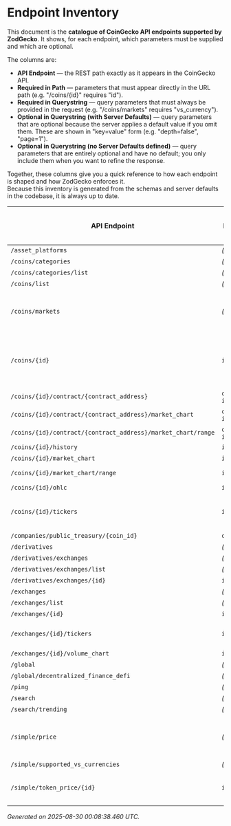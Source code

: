 # Endpoint Inventory

This document is the **catalogue of CoinGecko API endpoints supported by ZodGecko**.
It shows, for each endpoint, which parameters must be supplied and which are optional.

The columns are:

- **API Endpoint** — the REST path exactly as it appears in the CoinGecko API.
- **Required in Path** — parameters that must appear directly in the URL path (e.g. "/coins/{id}" requires "id").
- **Required in Querystring** — query parameters that must always be provided in the request (e.g. "/coins/markets" requires "vs_currency").
- **Optional in Querystring (with Server Defaults)** — query parameters that are optional because the server applies a default value if you omit them. These are shown in "key=value" form (e.g. "depth=false", "page=1").
- **Optional in Querystring (no Server Defaults defined)** — query parameters that are entirely optional and have no default; you only include them when you want to refine the response.

Together, these columns give you a quick reference to how each endpoint is shaped and how ZodGecko enforces it.  
Because this inventory is generated from the schemas and server defaults in the codebase, it is always up to date.

| API Endpoint | Required in Path | Required in Querystring | Optional in Querystring (with Server Defaults) | Optional in Querystring (no Server Defaults defined) |
|--------------|------------------|-------------------------|-----------------------------------------------|------------------------------------------------------|
| `/asset_platforms` | *(none)* | *(none)* | *(none)* | *(none)* |
| `/coins/categories` | *(none)* | *(none)* | *(none)* | *(none)* |
| `/coins/categories/list` | *(none)* | *(none)* | *(none)* | *(none)* |
| `/coins/list` | *(none)* | *(none)* | `include_platform=false` | *(none)* |
| `/coins/markets` | *(none)* | `vs_currency` | `include_tokens=top`, `locale=en`, `order=market_cap_desc`, `page=1`, `per_page=100`, `price_change_percentage=24h`, `sparkline=false` | `category`, `ids`, `names`, `precision`, `symbols` |
| `/coins/{id}` | `id` | *(none)* | `community_data=true`, `developer_data=true`, `dex_pair_format=contract_address`, `localization=true`, `market_data=true`, `sparkline=false`, `tickers=true` | *(none)* |
| `/coins/{id}/contract/{contract_address}` | `contract_address`, `id` | *(none)* | *(none)* | *(none)* |
| `/coins/{id}/contract/{contract_address}/market_chart` | `contract_address`, `id` | `days`, `vs_currency` | *(none)* | *(none)* |
| `/coins/{id}/contract/{contract_address}/market_chart/range` | `contract_address`, `id` | `from`, `to`, `vs_currency` | *(none)* | *(none)* |
| `/coins/{id}/history` | `id` | `date` | `localization=true` | *(none)* |
| `/coins/{id}/market_chart` | `id` | `days`, `vs_currency` | *(none)* | `interval`, `precision` |
| `/coins/{id}/market_chart/range` | `id` | `from`, `to`, `vs_currency` | *(none)* | `precision` |
| `/coins/{id}/ohlc` | `id` | `vs_currency` | *(none)* | `days` |
| `/coins/{id}/tickers` | `id` | *(none)* | `depth=false`, `dex_pair_format=contract_address`, `include_exchange_logo=false`, `order=trust_score_desc`, `page=1` | `exchange_ids` |
| `/companies/public_treasury/{coin_id}` | `coin_id` | *(none)* | *(none)* | *(none)* |
| `/derivatives` | *(none)* | *(none)* | *(none)* | *(none)* |
| `/derivatives/exchanges` | *(none)* | *(none)* | *(none)* | `order`, `page`, `per_page` |
| `/derivatives/exchanges/list` | *(none)* | *(none)* | *(none)* | *(none)* |
| `/derivatives/exchanges/{id}` | `id` | *(none)* | *(none)* | *(none)* |
| `/exchanges` | *(none)* | *(none)* | *(none)* | `page`, `per_page` |
| `/exchanges/list` | *(none)* | *(none)* | *(none)* | *(none)* |
| `/exchanges/{id}` | `id` | *(none)* | *(none)* | *(none)* |
| `/exchanges/{id}/tickers` | `id` | *(none)* | *(none)* | `coin_ids`, `depth`, `include_exchange_logo`, `order`, `page` |
| `/exchanges/{id}/volume_chart` | `id` | `days` | *(none)* | *(none)* |
| `/global` | *(none)* | *(none)* | *(none)* | *(none)* |
| `/global/decentralized_finance_defi` | *(none)* | *(none)* | *(none)* | *(none)* |
| `/ping` | *(none)* | *(none)* | *(none)* | *(none)* |
| `/search` | *(none)* | `query` | *(none)* | *(none)* |
| `/search/trending` | *(none)* | *(none)* | *(none)* | *(none)* |
| `/simple/price` | *(none)* | `vs_currencies` | `include_24hr_change=false`, `include_24hr_vol=false`, `include_last_updated_at=false`, `include_market_cap=false`, `include_tokens=top` | `ids`, `names`, `precision`, `symbols` |
| `/simple/supported_vs_currencies` | *(none)* | *(none)* | *(none)* | *(none)* |
| `/simple/token_price/{id}` | `id` | `contract_addresses`, `vs_currencies` | `include_24hr_change=false`, `include_24hr_vol=false`, `include_last_updated_at=false`, `include_market_cap=false` | `precision` |

_Generated on 2025-08-30 00:08:38.460 UTC._
